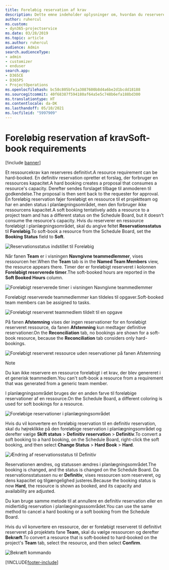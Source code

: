 ```yaml
---
title: Foreløbig reservation af krav
description: Dette emne indeholder oplysninger om, hvordan du reserverer krav foreløbigt.
author: ruhercul
ms.custom:
- dyn365-projectservice
ms.date: 03/28/2019
ms.topic: article
ms.author: ruhercul
audience: Admin
search.audienceType:
- admin
- customizer
- enduser
search.app:
- D365CE
- D365PS
- ProjectOperations
ms.openlocfilehash: bc58c805bfe1a3087600b8d4a6be2d1bcdd18188
ms.sourcegitcommit: 40f68387f594180af64a5e5c748b6efa188bd300
ms.translationtype: HT
ms.contentlocale: da-DK
ms.lasthandoff: 05/10/2021
ms.locfileid: "5997909"
---
```

# <a name="soft-book-requirements"></a><span data-ttu-id="140d5-103">Foreløbig reservation af krav</span><span class="sxs-lookup"><span data-stu-id="140d5-103">Soft-book requirements</span></span>

[!include [banner](../includes/psa-now-project-operations.md)]

<span data-ttu-id="140d5-104">Et ressourcekrav kan reserveres definitivt.</span><span class="sxs-lookup"><span data-stu-id="140d5-104">A resource requirement can be hard-booked.</span></span> <span data-ttu-id="140d5-105">En definitiv reservation opretter et forslag, der forbruger en ressources kapacitet.</span><span class="sxs-lookup"><span data-stu-id="140d5-105">A hard booking creates a proposal that consumes a resource's capacity.</span></span> <span data-ttu-id="140d5-106">Derefter sendes forslaget tilbage til anmoderen til godkendelse.</span><span class="sxs-lookup"><span data-stu-id="140d5-106">The proposal is then sent back to the requester for approval.</span></span> <span data-ttu-id="140d5-107">En foreløbig reservation føjer foreløbigt en ressource til et projektteam og har en anden status i planlægningsområdet, men den forbruger ikke ressourcens kapacitet.</span><span class="sxs-lookup"><span data-stu-id="140d5-107">A soft booking tentatively adds a resource to a project team and has a different status on the Schedule Board, but it doesn't consume the resource's capacity.</span></span> <span data-ttu-id="140d5-108">Hvis du reserverer en ressource foreløbigt i planlægningsområdet, skal du angive feltet **Reservationsstatus** til **Foreløbig**.</span><span class="sxs-lookup"><span data-stu-id="140d5-108">To soft-book a resource from the Schedule Board, set the **Booking Status** field to **Soft**.</span></span>

![Reservationsstatus indstillet til Foreløbig](media/Resource-Management-image77.png)

<span data-ttu-id="140d5-110">Når fanen **Team** er i visningen **Navngivne teammedlemmer**, vises ressourcen her.</span><span class="sxs-lookup"><span data-stu-id="140d5-110">When the **Team** tab is in the **Named Team Members** view, the resource appears there.</span></span> <span data-ttu-id="140d5-111">Timer der er foreløbigt reserveret i kolonnen **Foreløbigt reserverede timer**.</span><span class="sxs-lookup"><span data-stu-id="140d5-111">The soft-booked hours are reported in the **Soft Booked Hours** column.</span></span>

![Foreløbigt reserverede timer i visningen Navngivne teammedlemmer](media/Resource-Management-image78.png)

<span data-ttu-id="140d5-113">Foreløbigt reserverede teammedlemmer kan tildeles til opgaver.</span><span class="sxs-lookup"><span data-stu-id="140d5-113">Soft-booked team members can be assigned to tasks.</span></span>

![Foreløbigt reserveret teammedlem tildelt til en opgave](media/Resource-Management-image79.png)

<span data-ttu-id="140d5-115">På fanen **Afstemning** vises der ingen reservationer for en foreløbigt reserveret ressource, da fanen **Afstemning** kun medtager definitive reservationer.</span><span class="sxs-lookup"><span data-stu-id="140d5-115">On the **Reconciliation** tab, no bookings are shown for a soft-book resource, because the **Reconciliation** tab considers only hard-bookings.</span></span>

![Foreløbigt reserveret ressource uden reservationer på fanen Afstemning](media/Resource-Management-image80.png)

> [!NOTE]
> <span data-ttu-id="140d5-117">Du kan ikke reservere en ressource foreløbigt i et krav, der blev genereret i et generisk teammedlem.</span><span class="sxs-lookup"><span data-stu-id="140d5-117">You can't soft-book a resource from a requirement that was generated from a generic team member.</span></span>

<span data-ttu-id="140d5-118">I planlægningsområdet bruges der en anden farve til foreløbige reservationer af en ressource.</span><span class="sxs-lookup"><span data-stu-id="140d5-118">On the Schedule Board, a different coloring is used for soft bookings for a resource.</span></span>

![Foreløbige reservationer i planlægningsområdet](media/Resource-Management-image81.png)

<span data-ttu-id="140d5-120">Hvis du vil konvertere en foreløbig reservation til en definitiv reservation, skal du højreklikke på den foreløbige reservation i planlægningsområdet og derefter vælge **Skift status** \> **Definitiv reservation** \> **Definitiv**.</span><span class="sxs-lookup"><span data-stu-id="140d5-120">To convert a soft booking to a hard booking, on the Schedule Board, right-click the soft booking, and then select **Change Status** \> **Hard Book** \> **Hard**.</span></span>

![Ændring af reservationsstatus til Definitiv](media/Resource-Management-image82.png)

<span data-ttu-id="140d5-122">Reservationen ændres, og statussen ændres i planlægningsområdet.</span><span class="sxs-lookup"><span data-stu-id="140d5-122">The booking is changed, and the status is changed on the Schedule Board.</span></span> <span data-ttu-id="140d5-123">Da reservationsstatussen nu er **Definitiv**, vises ressourcen som reserveret, og dens kapacitet og tilgængelighed justeres.</span><span class="sxs-lookup"><span data-stu-id="140d5-123">Because the booking status is now **Hard**, the resource is shown as booked, and its capacity and availability are adjusted.</span></span>

<span data-ttu-id="140d5-124">Du kan bruge samme metode til at annullere en definitiv reservation eller en midlertidig reservation i planlægningsssområdet.</span><span class="sxs-lookup"><span data-stu-id="140d5-124">You can use the same method to cancel a hard booking or a soft booking from the Schedule Board.</span></span>

<span data-ttu-id="140d5-125">Hvis du vil konvertere en ressource, der er foreløbigt reserveret til definitivt reserveret på projektets fane **Team,** skal du vælge ressourcen og derefter **Bekræft**.</span><span class="sxs-lookup"><span data-stu-id="140d5-125">To convert a resource that is soft-booked to hard-booked on the project's **Team** tab, select the resource, and then select **Confirm**.</span></span>

![Bekræft kommando](media/Resource-Management-image83.png)


[!INCLUDE[footer-include](../includes/footer-banner.md)]